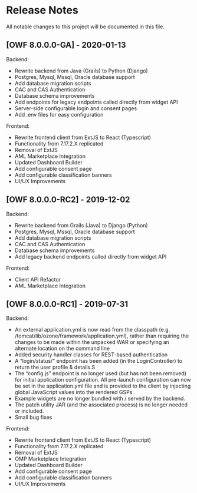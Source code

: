 # Release Notes
All notable changes to this project will be documented in this file.

## [OWF 8.0.0.0-GA] - 2020-01-13

Backend:
* Rewrite backend from Java (Grails) to Python (Django)
* Postgres, Mysql, Mssql, Oracle database support
* Add database migration scripts
* CAC and CAS Authentication
* Database schema improvements
* Add endpoints for legacy endpoints called directly from widget API
* Server-side configurable login and consent pages
* Add .env files for easy configuration


Frontend:
* Rewrite frontend client from ExtJS to React (Typescript)
* Functionality from 7.17.2.X replicated
* Removal of ExtJS
* AML Marketplace Integration
* Updated Dashboard Builder
* Add configurable consent page
* Add configurable classification banners
* UI/UX Improvements


## [OWF 8.0.0.0-RC2] - 2019-12-02

Backend:
* Rewrite backend from Grails (Java) to Django (Python)
* Postgres, Mysql, Mssql, Oracle database support
* Add database migration scripts
* CAC and CAS Authentication
* Database schema improvements
* Add legacy backend endpoints called directly from widget API

Frontend:
* Client API Refactor
* AML Marketplace Integration

## [OWF 8.0.0.0-RC1] - 2019-07-31

Backend:
* An external application.yml is now read from the classpath (e.g. /tomcat/lib/ozone/framework/application.yml), rather than requiring the changes to be made within the unpacked WAR or specifying an alternate location on the command line
* Added security handler classes for REST-based authentication
* A “login/status/” endpoint has been added (in the LoginController) to return the user profile & details.S
* The “config.js” endpoint is no longer used (but has not been removed) for initial application configuration. All pre-launch configuration can now be set in the application.yml file and is provided to the client by injecting global JavaScript values into the rendered GSPs.
* Example widgets are no longer bundled with / served by the backend. 
* The patch utility JAR (and the associated process) is no longer needed or included.
* Small bug fixes

Frontend:
* Rewrite frontend client from ExtJS to React (Typescript)
* Functionality from 7.17.2.X replicated
* Removal of ExtJS
* OMP Marketplace Integration
* Updated Dashboard Builder
* Add configurable consent page
* Add configurable classification banners
* UI/UX Improvements